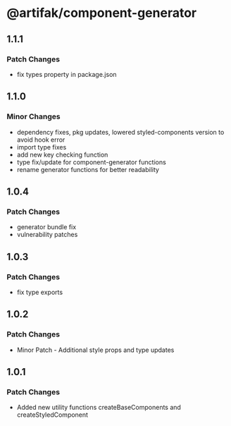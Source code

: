# @artifak/component-generator

## 1.1.1

### Patch Changes

- fix types property in package.json

## 1.1.0

### Minor Changes

- dependency fixes, pkg updates, lowered styled-components version to avoid hook error
- import type fixes
- add new key checking function
- type fix/update for component-generator functions
- rename generator functions for better readability

## 1.0.4

### Patch Changes

- generator bundle fix
- vulnerability patches

## 1.0.3

### Patch Changes

- fix type exports

## 1.0.2

### Patch Changes

- Minor Patch - Additional style props and type updates

## 1.0.1

### Patch Changes

- Added new utility functions createBaseComponents and createStyledComponent
